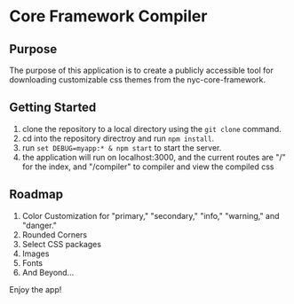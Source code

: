 # Core Framework Compiler

## Purpose
The purpose of this application is to create a publicly accessible tool for downloading customizable css themes from the nyc-core-framework.

## Getting Started
1. clone the repository to a local directory using the ```git clone``` command.
2. cd into the repository directroy and run ```npm install```.
3. run ```set DEBUG=myapp:* & npm start``` to start the server.
4. the application will run on localhost:3000, and the current routes are "/" for the index, and "/compiler" to compiler and view the compiled css

## Roadmap
1. Color Customization for "primary," "secondary," "info," "warning," and "danger."
2. Rounded Corners
3. Select CSS packages
4. Images
5. Fonts
6. And Beyond...

Enjoy the app!
